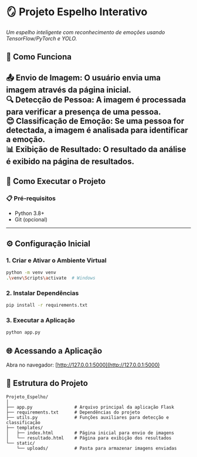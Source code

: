 # 🪞 Projeto Espelho Interativo  
*Um espelho inteligente com reconhecimento de emoções usando TensorFlow/PyTorch e YOLO.*  
## 🧠 Como Funciona
📤 Envio de Imagem: O usuário envia uma imagem através da página inicial.  
🔍 Detecção de Pessoa: A imagem é processada para verificar a presença de uma pessoa.  
😊 Classificação de Emoção: Se uma pessoa for detectada, a imagem é analisada para identificar a emoção.  
📊 Exibição de Resultado: O resultado da análise é exibido na página de resultados.
---

## 🚀 Como Executar o Projeto  

### 📋 Pré-requisitos  
- Python 3.8+  
- Git (opcional)  

---

## ⚙️ Configuração Inicial  

### 1. Criar e Ativar o Ambiente Virtual  
```bash
python -m venv venv
.\venv\Scripts\activate  # Windows
```
### 2. Instalar Dependências
```bash
pip install -r requirements.txt
```
### 3. Executar a Aplicação
```bash
python app.py
```
## 🌐 Acessando a Aplicação  
Abra no navegador: [http://127.0.0.1:5000](http://127.0.0.1:5000)

## 📁 Estrutura do Projeto
```text
Projeto_Espelho/
│
├── app.py                # Arquivo principal da aplicação Flask
├── requirements.txt      # Dependências do projeto
├── utils.py              # Funções auxiliares para detecção e classificação
├── templates/
│   ├── index.html        # Página inicial para envio de imagens
│   └── resultado.html    # Página para exibição dos resultados
└── static/
    └── uploads/          # Pasta para armazenar imagens enviadas
```


